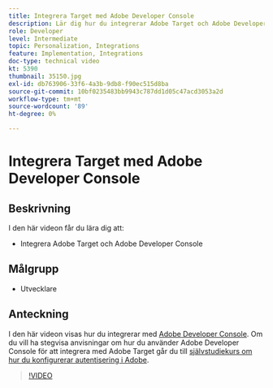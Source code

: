 ```yaml
---
title: Integrera Target med Adobe Developer Console
description: Lär dig hur du integrerar Adobe Target och Adobe Developer Console.
role: Developer
level: Intermediate
topic: Personalization, Integrations
feature: Implementation, Integrations
doc-type: technical video
kt: 5390
thumbnail: 35150.jpg
exl-id: db763906-33f6-4a3b-9db8-f90ec515d8ba
source-git-commit: 10bf0235483bb9943c787dd1d05c47acd3053a2d
workflow-type: tm+mt
source-wordcount: '89'
ht-degree: 0%

---
```


# Integrera Target med Adobe Developer Console

## Beskrivning

I den här videon får du lära dig att:

* Integrera Adobe Target och Adobe Developer Console

## Målgrupp

* Utvecklare

## Anteckning

I den här videon visas hur du integrerar med [Adobe Developer Console](https://developer.adobe.com/developer-console/). Om du vill ha stegvisa anvisningar om hur du använder Adobe Developer Console för att integrera med Adobe Target går du till [självstudiekurs om hur du konfigurerar autentisering i Adobe](https://experienceleague.adobe.com/docs/target-learn/tutorials/apis/configure-io-target-integration.html?lang=en).

>[!VIDEO](https://video.tv.adobe.com/v/35150/?quality=12)
